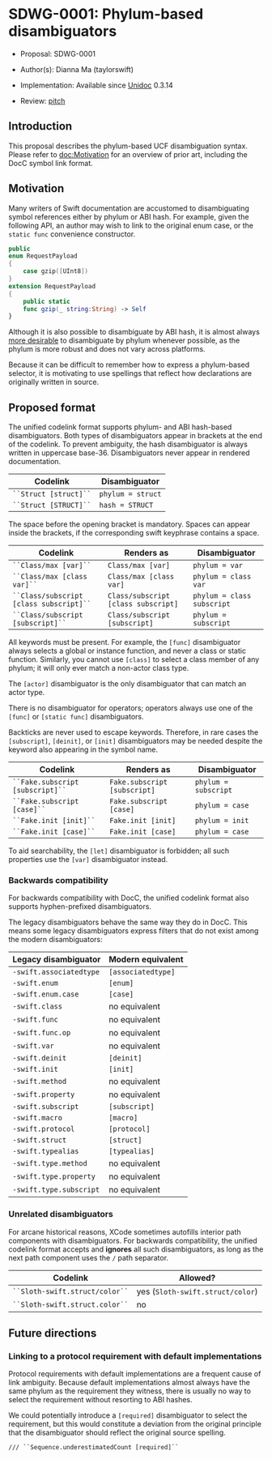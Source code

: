 # SDWG-0001: Phylum-based disambiguators

-   Proposal:
    SDWG-0001

-   Author(s):
    Dianna Ma (taylorswift)

-   Implementation:
    Available since [Unidoc](https://github.com/tayloraswift/swift-unidoc) 0.3.14

-   Review:
    [pitch](https://forums.swift.org/t/unified-documentation-links/68128)


## Introduction

This proposal describes the phylum-based UCF disambiguation syntax. Please refer to <doc:Motivation> for an overview of prior art, including the DocC symbol link format.


## Motivation

Many writers of Swift documentation are accustomed to disambiguating symbol references either by phylum or ABI hash. For example, given the following API, an author may wish to link to the original enum case, or the `static func` convenience constructor.

```swift
public
enum RequestPayload
{
    case gzip([UInt8])
}
extension RequestPayload
{
    public static
    func gzip(_ string:String) -> Self
}
```

Although it is also possible to disambiguate by ABI hash, it is almost always [more desirable](https://forums.swift.org/t/human-readable-alternative-for-docc-symbol-link-disambiguation/65792/12) to disambiguate by phylum whenever possible, as the phylum is more robust and does not vary across platforms.

Because it can be difficult to remember how to express a phylum-based selector, it is motivating to use spellings that reflect how declarations are originally written in source.


## Proposed format

The unified codelink format supports phylum- and ABI hash-based disambiguators. Both types of disambiguators appear in brackets at the end of the codelink. To prevent ambiguity, the hash disambiguator is always written in uppercase base-36. Disambiguators never appear in rendered documentation.

| Codelink                | Disambiguator     |
| ----------------------- | ----------------- |
| ` ``Struct [struct]`` ` | `phylum = struct` |
| ` ``Struct [STRUCT]`` ` | `hash = STRUCT`   |


The space before the opening bracket is mandatory. Spaces can appear inside the brackets, if the corresponding swift keyphrase contains a space.

| Codelink                                  | Renders as                            | Disambiguator              |
| ----------------------------------------- | ------------------------------------- | -------------------------- |
| ` ``Class/max [var]`` `                   | ``Class/max [var]``                   | `phylum = var`             |
| ` ``Class/max [class var]`` `             | ``Class/max [class var]``             | `phylum = class var`       |
| ` ``Class/subscript [class subscript]`` ` | ``Class/subscript [class subscript]`` | `phylum = class subscript` |
| ` ``Class/subscript [subscript]`` `       | ``Class/subscript [subscript]``       | `phylum = subscript`       |


All keywords must be present. For example, the `[func]` disambiguator always selects a global or instance function, and never a class or static function. Similarly, you cannot use `[class]` to select a class member of any phylum; it will only ever match a non-actor class type.

The `[actor]` disambiguator is the only disambiguator that can match an actor type.

There is no disambiguator for operators; operators always use one of the `[func]` or `[static func]` disambiguators.

Backticks are never used to escape keywords. Therefore, in rare cases the `[subscript]`, `[deinit]`, or `[init]` disambiguators may be needed despite the keyword also appearing in the symbol name.

| Codelink                           | Renders as                     | Disambiguator        |
| ---------------------------------- | ------------------------------ | -------------------- |
| ` ``Fake.subscript [subscript]`` ` | ``Fake.subscript [subscript]`` | `phylum = subscript` |
| ` ``Fake.subscript [case]`` `      | ``Fake.subscript [case]``      | `phylum = case`      |
| ` ``Fake.init [init]`` `           | ``Fake.init [init]``           | `phylum = init`      |
| ` ``Fake.init [case]`` `           | ``Fake.init [case]``           | `phylum = case`      |



To aid searchability, the `[let]` disambiguator is forbidden; all such properties use the `[var]` disambiguator instead.


### Backwards compatibility

For backwards compatibility with DocC, the unified codelink format also supports hyphen-prefixed disambiguators.

The legacy disambiguators behave the same way they do in DocC. This means some legacy disambiguators express filters that do not exist among the modern disambiguators:

| Legacy disambiguator      | Modern equivalent  |
| ------------------------- | ------------------ |
| `-swift.associatedtype`   | `[associatedtype]` |
| `-swift.enum`             | `[enum]`           |
| `-swift.enum.case`        | `[case]`           |
| `-swift.class`            | no equivalent      |
| `-swift.func`             | no equivalent      |
| `-swift.func.op`          | no equivalent      |
| `-swift.var`              | no equivalent      |
| `-swift.deinit`           | `[deinit]`         |
| `-swift.init`             | `[init]`           |
| `-swift.method`           | no equivalent      |
| `-swift.property`         | no equivalent      |
| `-swift.subscript`        | `[subscript]`      |
| `-swift.macro`            | `[macro]`          |
| `-swift.protocol`         | `[protocol]`       |
| `-swift.struct`           | `[struct]`         |
| `-swift.typealias`        | `[typealias]`      |
| `-swift.type.method`      | no equivalent      |
| `-swift.type.property`    | no equivalent      |
| `-swift.type.subscript`   | no equivalent      |


### Unrelated disambiguators

For arcane historical reasons, XCode sometimes autofills interior path components with disambiguators. For backwards compatibility, the unified codelink format accepts and **ignores** all such disambiguators, as long as the next path component uses the `/` path separator.

| Codelink                         | Allowed?                           |
| -------------------------------- | ---------------------------------- |
| ` ``Sloth-swift.struct/color`` ` | yes (``Sloth-swift.struct/color``) |
| ` ``Sloth-swift.struct.color`` ` | no                                 |


## Future directions

### Linking to a protocol requirement with default implementations

Protocol requirements with default implementations are a frequent cause of link ambiguity. Because default implementations almost always have the same phylum as the requirement they witness, there is usually no way to select the requirement without resorting to ABI hashes.

We could potentially introduce a `[required]` disambiguator to select the requirement, but this would constitute a deviation from the original principle that the disambiguator should reflect the original source spelling.

```
/// ``Sequence.underestimatedCount [required]``
```
